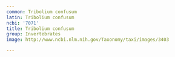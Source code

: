 ```yaml
---
common: Tribolium confusum
latin: Tribolium confusum
ncbi: '7071'
title: Tribolium confusum
group: Invertebrates
image: http://www.ncbi.nlm.nih.gov/Taxonomy/taxi/images/3403

---
```


